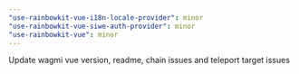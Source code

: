 ```yaml
---
"use-rainbowkit-vue-i18n-locale-provider": minor
"use-rainbowkit-vue-siwe-auth-provider": minor
"use-rainbowkit-vue": minor
---
```


Update wagmi vue version, readme, chain issues and teleport target issues
